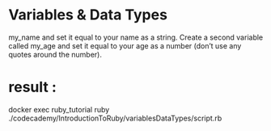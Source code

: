 # Variables & Data Types
my_name and set it equal to your name as a string. Create a second variable called my_age and set it equal to your age as a number (don’t use any quotes around the number).


# result : 
docker exec ruby_tutorial ruby ./codecademy/IntroductionToRuby/variablesDataTypes/script.rb
